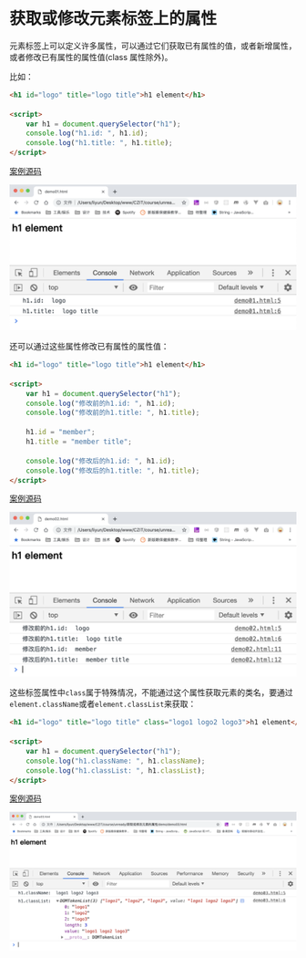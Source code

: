 # 获取或修改元素标签上的属性

元素标签上可以定义许多属性，可以通过它们获取已有属性的值，或者新增属性，或者修改已有属性的属性值(class 属性除外)。

比如：

```html
<h1 id="logo" title="logo title">h1 element</h1>

<script>
    var h1 = document.querySelector("h1");
    console.log("h1.id: ", h1.id);
    console.log("h1.title: ", h1.title);
</script>
```

[案例源码](./demo/demo01.html)

![](./images/01.png)

还可以通过这些属性修改已有属性的属性值：

```html
<h1 id="logo" title="logo title">h1 element</h1>

<script>
    var h1 = document.querySelector("h1");
    console.log("修改前的h1.id: ", h1.id);
    console.log("修改前的h1.title: ", h1.title);

    h1.id = "member";
    h1.title = "member title";

    console.log("修改后的h1.id: ", h1.id);
    console.log("修改后的h1.title: ", h1.title);
</script>
```

[案例源码](./demo/demo02.html)

![](./images/02.png)

这些标签属性中`class`属于特殊情况，不能通过这个属性获取元素的类名，要通过`element.className`或者`element.classList`来获取：

```html
<h1 id="logo" title="logo title" class="logo1 logo2 logo3">h1 element</h1>

<script>
    var h1 = document.querySelector("h1");
    console.log("h1.className: ", h1.className);
    console.log("h1.classList: ", h1.classList);
</script>
```

[案例源码](./demo/demo03.html)

![](./images/03.png)
